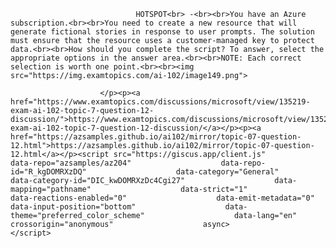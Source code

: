 <p class="card-text">
							
								HOTSPOT<br> -<br><br>You have an Azure subscription.<br><br>You need to create a new resource that will generate fictional stories in response to user prompts. The solution must ensure that the resource uses a customer-managed key to protect data.<br><br>How should you complete the script? To answer, select the appropriate options in the answer area.<br><br>NOTE: Each correct selection is worth one point.<br><br><img src="https://img.examtopics.com/ai-102/image149.png">
							
						</p><p><a href="https://www.examtopics.com/discussions/microsoft/view/135219-exam-ai-102-topic-7-question-12-discussion/">https://www.examtopics.com/discussions/microsoft/view/135219-exam-ai-102-topic-7-question-12-discussion/</a></p><p><a href="https://azsamples.github.io/ai102/mirror/topic-07-question-12.html">https://azsamples.github.io/ai102/mirror/topic-07-question-12.html</a></p><script src="https://giscus.app/client.js"                    data-repo="azsamples/az204"                    data-repo-id="R_kgDOMRXzDQ"                    data-category="General"                    data-category-id="DIC_kwDOMRXzDc4Cgi27"                    data-mapping="pathname"                    data-strict="1"                    data-reactions-enabled="0"                    data-emit-metadata="0"                    data-input-position="bottom"                    data-theme="preferred_color_scheme"                    data-lang="en"                    crossorigin="anonymous"                    async>                    </script>